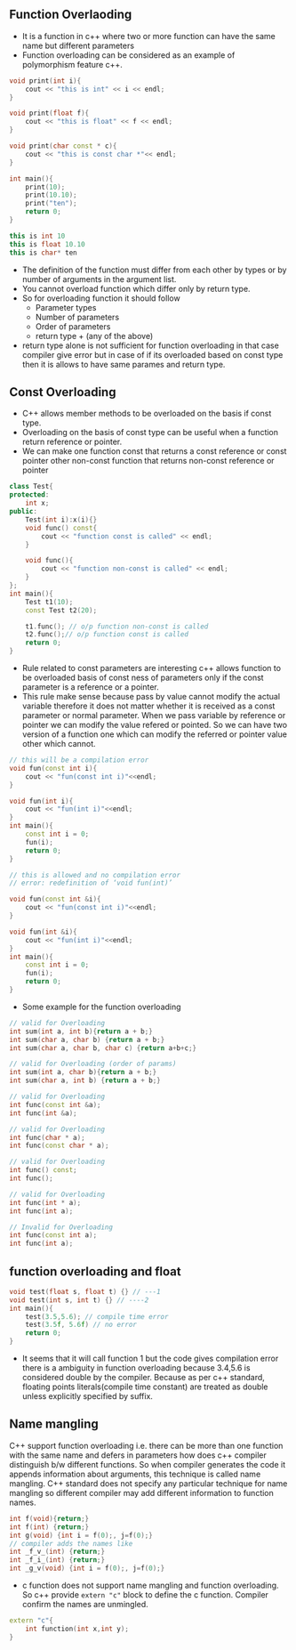 ## Function Overlaoding ##
- It is a function in c++ where two or more function can have the same name but different parameters
- Function overloading can be considered as an example of polymorphism feature c++.

```cpp
void print(int i){
    cout << "this is int" << i << endl;
}

void print(float f){
    cout << "this is float" << f << endl;
}

void print(char const * c){
    cout << "this is const char *"<< endl;
}

int main(){
    print(10);
    print(10.10);
    print("ten");
    return 0;
}
```
```cpp
this is int 10
this is float 10.10
this is char* ten
```
- The definition of the function must differ from each other by types or by number of arguments in the argument list.
- You cannot overload function which differ only by return type.
- So for overloading function it should follow
    - Parameter types
    - Number of parameters
    - Order of parameters
    - return type + (any of the above)
- return type alone is not sufficient for function overloading in that case compiler give error 
but in case of if its overloaded based on const type then it is allows to have same parames and return type.

## Const Overloading ##
- C++ allows member methods to be overloaded on the basis if const type.
- Overloading on the basis of const type can be useful when a function return reference or pointer.
- We can make one function const that returns a const reference or const pointer other non-const function that returns non-const reference or pointer
```cpp
class Test{
protected:
    int x;
public:
    Test(int i):x(i){}
    void func() const{
        cout << "function const is called" << endl;
    }

    void func(){
        cout << "function non-const is called" << endl;
    }
};
int main(){
    Test t1(10);
    const Test t2(20);

    t1.func(); // o/p function non-const is called
    t2.func();// o/p function const is called
    return 0;
}
```
- Rule related to const parameters are interesting c++ allows function to be overloaded basis of const ness of parameters only if the const parameter is a reference or a pointer.
- This rule make sense because pass by value cannot modify the actual variable therefore it does not matter whether it is received as a const parameter or normal parameter. When we pass variable by reference or pointer we can modify the value refered or pointed. So we can have two version of a function one which can modify the referred or pointer value other which cannot.

```cpp
// this will be a compilation error
void fun(const int i){
    cout << "fun(const int i)"<<endl;
}

void fun(int i){
    cout << "fun(int i)"<<endl;
}
int main(){
    const int i = 0;
    fun(i);
    return 0;
}
```

```cpp
// this is allowed and no compilation error
// error: redefinition of ‘void fun(int)’

void fun(const int &i){
    cout << "fun(const int i)"<<endl;
}

void fun(int &i){
    cout << "fun(int i)"<<endl;
}
int main(){
    const int i = 0;
    fun(i);
    return 0;
}
```
- Some example for the function overloading
```cpp
// valid for Overloading 
int sum(int a, int b){return a + b;}
int sum(char a, char b) {return a + b;}
int sum(char a, char b, char c) {return a+b+c;}
```
```cpp
// valid for Overloading (order of params)
int sum(int a, char b){return a + b;}
int sum(char a, int b) {return a + b;}
```
```cpp
// valid for Overloading 
int func(const int &a);
int func(int &a);
```
```cpp
// valid for Overloading 
int func(char * a);
int func(const char * a);
```

```cpp
// valid for Overloading 
int func() const;
int func();
```

```cpp
// valid for Overloading
int func(int * a);
int func(int a);
```

```cpp
// Invalid for Overloading
int func(const int a);
int func(int a);
```



## function overloading and float ##
```cpp
void test(float s, float t) {} // ---1
void test(int s, int t) {} // ----2
int main(){
    test(3.5,5.6); // compile time error
    test(3.5f, 5.6f) // no error
    return 0;
}

```
- It seems that it will call function 1 but the code gives compilation error there is a ambiguity in function overloading because 3.4,5.6 is considered double by the compiler. Because as per c++ standard, floating points literals(compile time constant) are treated as double unless explicitly specified by suffix.

## Name mangling ##
C++ support function overloading i.e. there can be more than one function with the same name and defers in parameters how does c++ compiler distinguish b/w different functions. So when compiler generates the code it appends information about arguments, this technique is called name mangling. C++ standard does not specify any particular technique for name mangling so different compiler may add different information to function names.

```cpp
int f(void){return;}
int f(int) {return;}
int g(void) {int i = f(0);, j=f(0);}
// compiler adds the names like
int _f_v_(int) {return;}
int _f_i_(int) {return;}
int _g_v(void) {int i = f(0);, j=f(0);}
```
- c function does not support name mangling and function overloading. So c++ provide `extern "c"` block to define the c function. Compiler confirm the names are unmingled.

```cpp
extern "c"{
    int function(int x,int y);
}
```



